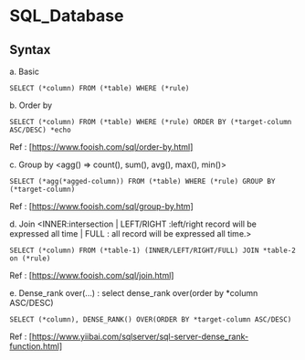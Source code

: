 # SQL_Database

## Syntax
a. Basic
```
SELECT (*column) FROM (*table) WHERE (*rule)
```
b. Order by
```
SELECT (*column) FROM (*table) WHERE (*rule) ORDER BY (*target-column ASC/DESC) *echo
```
Ref : [https://www.fooish.com/sql/order-by.html]

c. Group by <agg() => count(), sum(), avg(), max(), min()>
```
SELECT (*agg(*agged-column)) FROM (*table) WHERE (*rule) GROUP BY (*target-column)
```
Ref : [https://www.fooish.com/sql/group-by.htm]

d. Join <INNER:intersection | LEFT/RIGHT :left/right record will be expressed all time | FULL : all record will be expressed all time.>
```
SELECT (*column) FROM (*table-1) (INNER/LEFT/RIGHT/FULL) JOIN *table-2 on (*rule)
```
Ref : [https://www.fooish.com/sql/join.html]

e. Dense_rank over(...) : select dense_rank over(order by *column ASC/DESC)
```
SELECT (*column), DENSE_RANK() OVER(ORDER BY *target-column ASC/DESC)
```
Ref : [https://www.yiibai.com/sqlserver/sql-server-dense_rank-function.html]
